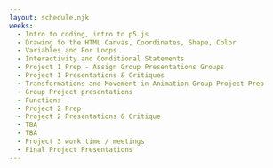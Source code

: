 ```yaml
---
layout: schedule.njk
weeks:
  - Intro to coding, intro to p5.js
  - Drawing to the HTML Canvas, Coordinates, Shape, Color
  - Variables and For Loops
  - Interactivity and Conditional Statements
  - Project 1 Prep - Assign Group Presentations Groups
  - Project 1 Presentations & Critiques
  - Transformations and Movement in Animation Group Project Prep
  - Group Project presentations
  - Functions 
  - Project 2 Prep
  - Project 2 Presentations & Critique
  - TBA
  - TBA
  - Project 3 work time / meetings
  - Final Project Presentations
---
```

